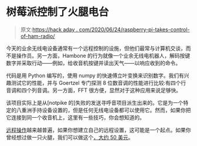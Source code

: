# 树莓派控制了火腿电台

> 原文:[https://hack aday . com/2020/06/24/raspberry-pi-takes-control-of-ham-radio/](https://hackaday.com/2020/06/24/raspberry-pi-takes-control-of-ham-radio/)

今天的业余无线电设备通常有一个远程控制的设施，但他们最常与计算机交谈，而不是操作员。另一方面，Hambone 的行为就像一个业余无线电机器人，解码按键数字并采取行动——例如，给收音机按键并读出天气——以响应收到的命令。

代码是用 Python 编写的，使用 numpy 的快速傅立叶变换来识别数字。我们有兴趣测试它的性能，并与 Goertzel 专门探测 8 位数音调的性能进行比较:有四个行音调和四个列音调。另一方面，FFT 很方便，显然对于这种应用来说足够快。

该项目实际上是从[notpike 的]失败的发送寻呼音项目派生出来的。它是为一个特定的八重洲手持设备设置的，但是任何无线电设备都可以使用它。然而，如果你把它连接到同一个收音机上，这里有一些技巧，你会想知道的。

[远程操作](https://hackaday.com/2019/10/07/raspberry-pi-ham-radio-remote-reviewed/)越来越普遍，如果你想建立自己的远程设置，这可能是一个起点。如果你曾经想过做一只火腿，我们可以做这个[，大约 50 美元](https://hackaday.com/2019/03/08/the-50-ham-getting-your-ticket-punched/)。